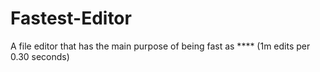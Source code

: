 # Fastest-Editor
A file editor that has the main purpose of being fast as **** (1m edits per 0.30 seconds)
